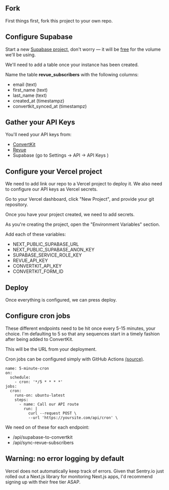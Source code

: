 ## Fork

First things first, fork this project to your own repo.

## Configure Supabase

Start a new [Supabase project](https://supabase.io/), don't worry — it will be [free](https://supabase.io/pricing) for the volume we'll be using.

We'll need to add a table once your instance has been created.

Name the table **revue_subscribers** with the following columns:

- email (text)
- first_name (text)
- last_name (text)
- created_at (timestampz)
- convertkit_synced_at (timestampz)

## Gather your API Keys

You'll need your API keys from:

- [ConvertKit](https://app.convertkit.com/account/edit)
- [Revue](https://www.getrevue.co/app/integrations)
- Supabase (go to Settings -> API -> API Keys )

## Configure your Vercel project

We need to add link our repo to a Vercel project to deploy it. We also need to configure our API keys as Vercel secrets.

Go to your Vercel dashboard, click "New Project", and provide your git repository.

Once you have your project created, we need to add secrets.

As you're creating the project, open the "Environment Variables" section.

Add each of these variables:

- NEXT_PUBLIC_SUPABASE_URL
- NEXT_PUBLIC_SUPABASE_ANON_KEY
- SUPABASE_SERVICE_ROLE_KEY
- REVUE_API_KEY
- CONVERTKIT_API_KEY
- CONVERTKIT_FORM_ID

## Deploy

Once everything is configured, we can press deploy.

## Configure cron jobs

These different endpoints need to be hit once every 5-15 minutes, your choice. I'm defaulting to 5 so that any sequences start in a timely fashion after being added to ConvertKit.

This will be the URL from your deployment.

Cron jobs can be configured simply with GitHub Actions [(source)](https://vercel.com/docs/solutions/cron-jobs).

```
name: 5-minute-cron
on:
  schedule:
    - cron: '*/5 * * * *'
jobs:
  cron:
    runs-on: ubuntu-latest
    steps:
      - name: Call our API route
        run: |
          curl --request POST \
          --url 'https://yoursite.com/api/cron' \
```

We need on of these for each endpoint:

- /api/supabase-to-convertkit
- /api/sync-revue-subscribers

## Warning: no error logging by default

Vercel does not automatically keep track of errors. Given that Sentry.io just rolled out a Next.js library for monitoring Next.js apps, I'd recommend signing up with their free tier ASAP.
